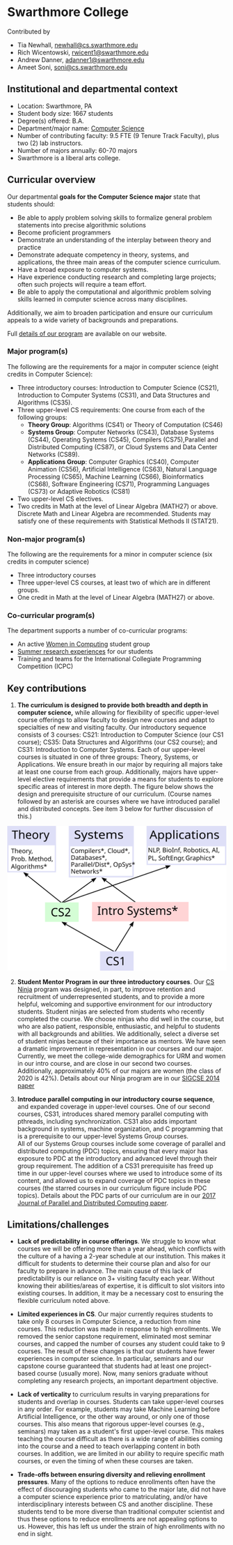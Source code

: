 # Swarthmore College
Contributed by
- Tia Newhall, newhall@cs.swarthmore.edu
- Rich Wicentowski, rwicent1@swarthmore.edu
- Andrew Danner, adanner1@swarthmore.edu
- Ameet Soni, soni@cs.swarthmore.edu


## Institutional and departmental context
- Location: Swarthmore, PA
- Student body size: 1667 students
- Degree(s) offered: B.A.
- Department/major name: [Computer Science](https://cs.swarthmore.edu)
- Number of contributing faculty: 9.5 FTE (9 Tenure Track Faculty), plus two (2) lab instructors.
- Number of majors annually: 60-70 majors
- Swarthmore is a liberal arts college.

## Curricular overview

Our departmental **goals for the Computer Science major** state that students should:

* Be able to apply problem solving skills to formalize general problem statements into precise algorithmic solutions
* Become proficient programmers
* Demonstrate an understanding of the interplay between theory and practice
* Demonstrate adequate competency in theory, systems, and applications, the three main areas of the computer science curriculum.
* Have a broad exposure to computer systems.
* Have experience conducting research and completing large projects; often such projects will require a team effort.
* Be able to apply the computational and algorithmic problem solving skills learned in computer science across many disciplines.

Additionally, we aim to broaden participation and ensure our curriculum appeals to a wide variety of backgrounds and preparations.

Full [details of our program](https://www.swarthmore.edu/computer-science/honors-majors-and-minors) are
available on our website.

### Major program(s)

The following are the requirements for a major in computer science (eight credits in Computer Science):

* Three introductory courses: Introduction to Computer Science (CS21), Introduction to Computer Systems (CS31), and Data Structures and Algorithms (CS35).
* Three upper-level CS requirements: One course from each of the following groups:
  - **Theory Group**: Algorithms (CS41) or Theory of Computation (CS46)
  - **Systems Group**: Computer Networks (CS43), Database Systems (CS44), Operating Systems (CS45), Compilers (CS75),Parallel and Distributed Computing (CS87), or Cloud Systems and Data Center Networks (CS89).
  - **Applications Group**: Computer Graphics (CS40), Computer Animation (CS56), Artificial Intelligence (CS63),  Natural Language Processing (CS65),  Machine Learning (CS66),  Bioinformatics (CS68), Software Engineering (CS71), Programming Languages (CS73) or Adaptive Robotics (CS81)
* Two upper-level CS electives.  
* Two credits in Math at the level of Linear Algebra (MATH27) or above. Discrete Math and Linear Algebra are recommended. Students may satisfy one of these requirements with Statistical Methods II (STAT21).

### Non-major program(s)

The following are the requirements for a minor in computer science (six credits in computer science)

* Three introductory courses
* Three upper-level CS courses, at least two of which are in different groups.
* One credit in Math at the level of Linear Algebra (MATH27) or above.

### Co-curricular program(s)

The department supports a number of co-curricular programs:

* An active [Women in Computing](https://www.cs.swarthmore.edu/wics/) student group
* [Summer research experiences](https://www.swarthmore.edu/computer-science/summer-research) for our students
* Training and teams for the International Collegiate Programming Competition (ICPC)

## Key contributions

1. **The curriculum is designed to provide both breadth and depth in computer science,** while allowing for flexibility of specific upper-level course offerings to allow faculty to design new courses and adapt to specialties of new and visiting faculty. Our introductory sequence consists of 3 courses:  CS21: Introduction to Computer
Science (our CS1 course); CS35: Data Structures and Algorithms (our CS2 course); and CS31: Introduction to Computer Systems. Each of our upper-level courses is situated in one of three groups: Theory, Systems, or Applications.  We ensure breath in our major by requiring all majors take at least one course from each group.  Additionally, majors have upper-level elective requirements that provide a means for students to explore specific areas of interest in more depth. The figure below shows the design and prerequisite structure of our curriculum. (Course names followed by an asterisk are courses where we have introduced parallel and distributed concepts. See item 3 below for further discussion of this.)

![figure of our curriculum with groups and requirements](currfig.svg)

2. **Student Mentor Program in our three introductory courses**.  Our
  [CS Ninja](https://www.swarthmore.edu/computer-science/ninjas) program
was designed, in part, to improve retention and recruitment of underrepresented
students, and to provide a more helpful, welcoming and supportive environment
for our introductory students. Student ninjas are selected from students who
recently completed the course.  We choose ninjas who did well in the course,
but who are also patient, responsible, enthusiastic, and helpful to students with all backgrounds and abilities.  We additionally, select a diverse set of
student ninjas because of their importance as mentors.  We have seen a
dramatic improvement in representation in our courses and our major.
Currently, we meet the college-wide demographics for URM and women in our intro course, and are close in our second two courses.  Additionally, approximately 40% of our majors are women (the class of 2020 is 42%).  Details about our Ninja program are in our [SIGCSE 2014 paper](https://dl.acm.org/doi/10.1145/2538862.2538923)

3. **Introduce parallel computing in our introductory course sequence**,
  and expanded coverage in upper-level courses.
  One of our second courses, CS31, introduces shared memory parallel computing
  with pthreads, including synchronization.  CS31 also adds important
  background in systems, machine organization, and C programming that
  is a prerequisite to our upper-level Systems Group courses.  
  All of our Systems Group courses include some coverage of parallel and
  distributed computing (PDC) topics, ensuring that every major has
  exposure to PDC at the introductory and advanced level through their
  group requirement.  The addition
  of a CS31 prerequisite has freed up time in our upper-level courses
  where we used to introduce some of its content, and allowed us to expand
  coverage of PDC topics in these courses (the starred courses in our
  curriculum figure include PDC topics).  Details about the PDC parts of
  our curriculum are in our [2017 Journal of Parallel and Distributed
  Computing paper](https://www.sciencedirect.com/science/article/pii/S0743731517300114).  

## Limitations/challenges

* **Lack of predictability in course offerings**.  We struggle to know what courses we will be offering more than a year ahead, which conflicts with the culture of a having a 2-year schedule at our institution.  This makes it difficult for students to determine their course plan and also for our faculty to prepare in advance.  The main cause of this lack of predictability is our reliance on 3+ visiting faculty each year.  Without knowing their abilities/areas of expertise, it is difficult to slot visitors into existing courses.   In addition, it may be a necessary cost to ensuring the flexible curriculum noted above.  

* **Limited experiences in CS**.  Our major currently requires students to take only 8 courses in Computer Science, a reduction from nine courses.  This reduction was made in response to high enrollments.  We removed the senior capstone requirement, eliminated most seminar courses, and capped the number of courses any student could take to 9 courses.  The result of these changes is that our students have fewer experiences in computer science.  In particular, seminars and our capstone course guaranteed that students had at least one project-based course (usually more).  Now, many seniors graduate without completing any research projects, an important department objective.

* **Lack of verticality** to curriculum results in varying preparations for students and overlap in courses. Students can take upper-level courses in any order.  For example, students may take Machine Learning before Artificial Intelligence, or the other way around, or only one of those courses.  This also means that rigorous upper-level courses (e.g., seminars) may taken as a student's first upper-level course.  This makes teaching the course difficult as there is a wide range of abilities coming into the course and a need to teach overlapping content in both courses.  In addition, we are limited in our ability to require specific math courses, or even the timing of when these courses are taken.

* **Trade-offs between ensuring diversity and relieving enrollment pressures**.  Many of the options to reduce enrollments often have the effect of discouraging students who came to the major late, did not have a computer science experience prior to matriculating, and/or have interdisciplinary interests between CS and another discipline.  These students tend to be more diverse than traditional computer scientist and thus these options to reduce enrollments are not appealing options to us.  However, this has left us under the strain of high enrollments with no end in sight.  
